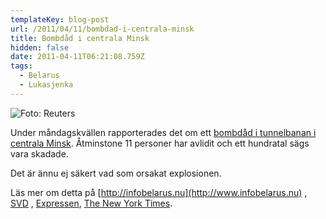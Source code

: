 ```yaml
---
templateKey: blog-post
url: /2011/04/11/bombdad-i-centrala-minsk
title: Bombdåd i centrala Minsk
hidden: false
date: 2011-04-11T06:21:08.759Z
tags:
  - Belarus
  - Lukasjenka
---
```

![](/uploads/12belarus_cnd-articlelarge.jpeg "Foto: Reuters")

Under måndagskvällen rapporterades det om ett [bombdåd i tunnelbanan i centrala Minsk](http://www.infobelarus.nu/2011/04/11-doda-efter-bombdad-i-minsk/). Åtminstone 11 personer har avlidit och ett hundratal sägs vara skadade.



Det är ännu ej säkert vad som orsakat explosionen.



Läs mer om detta på [http://infobelarus.nu](http://www.infobelarus.nu) , [SVD](http://www.svd.se/nyheter/utrikes/flera-doda-i-tunnelbaneexplosion_6083185.svd) , [Expressen](http://www.expressen.se/nyheter/1.2398948/kristin-kande-en-jattekraftig-tryckvag), [The New York Times](http://www.nytimes.com/2011/04/12/world/europe/12belarus.html?_r=1).
